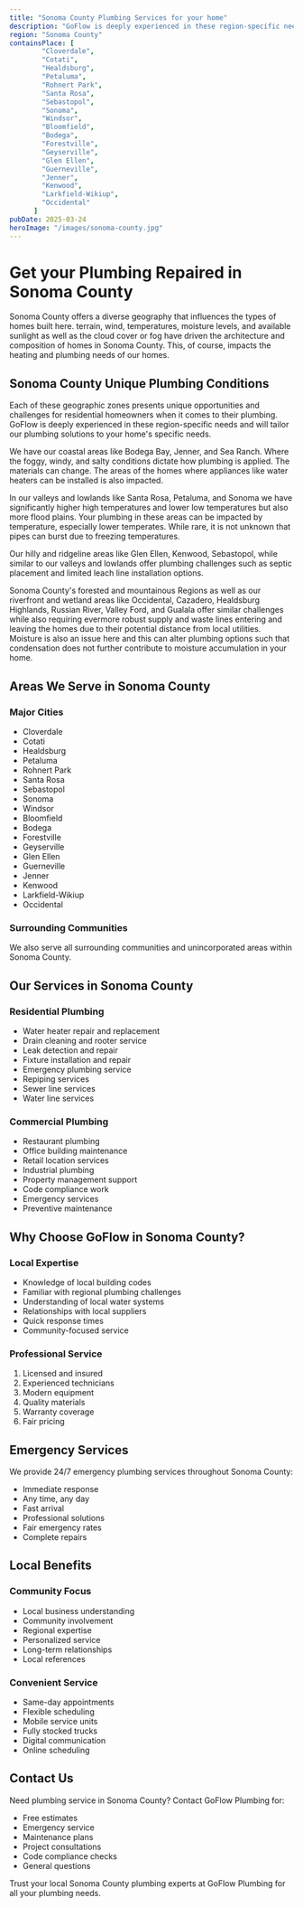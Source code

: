 ```yaml
---
title: "Sonoma County Plumbing Services for your home"
description: "GoFlow is deeply experienced in these region-specific needs and will tailor our plumbing solutions to your home's specific needs."
region: "Sonoma County"
containsPlace: [
        "Cloverdale",
        "Cotati",
        "Healdsburg",
        "Petaluma",
        "Rohnert Park",
        "Santa Rosa",
        "Sebastopol",
        "Sonoma",
        "Windsor",
        "Bloomfield",
        "Bodega",
        "Forestville",
        "Geyserville",
        "Glen Ellen",
        "Guerneville",
        "Jenner",
        "Kenwood",
        "Larkfield-Wikiup",
        "Occidental"
      ]
pubDate: 2025-03-24
heroImage: "/images/sonoma-county.jpg"
---
```


# Get your Plumbing Repaired in Sonoma County

Sonoma County offers a diverse geography that influences the types of homes built here. terrain, wind, temperatures, moisture levels, and available sunlight as well as the cloud cover or fog have driven the architecture and composition of homes in Sonoma County. This, of course, impacts the heating and plumbing needs of our homes.

## Sonoma County Unique Plumbing Conditions

Each of these geographic zones presents unique opportunities and challenges for residential homeowners when it comes to their plumbing. GoFlow is deeply experienced in these region-specific needs and will tailor our plumbing solutions to your home's specific needs.

We have our coastal areas like Bodega Bay, Jenner, and Sea Ranch. Where the foggy, windy, and salty conditions dictate how plumbing is applied. The materials can change. The areas of the homes where appliances like water heaters can be installed is also impacted.

In our valleys and lowlands like Santa Rosa, Petaluma, and Sonoma we have significantly higher high temperatures and lower low temperatures but also more flood plains. Your plumbing in these areas can be impacted by temperature, especially lower temperates. While rare, it is not unknown that pipes can burst due to freezing temperatures.

Our hilly and ridgeline areas like Glen Ellen, Kenwood, Sebastopol, while similar to our valleys and lowlands offer plumbing challenges such as septic placement and limited leach line installation options.

Sonoma County's forested and mountainous Regions as well as our riverfront and wetland areas like Occidental, Cazadero, Healdsburg Highlands, Russian River, Valley Ford, and Gualala offer similar challenges while also requiring evermore robust supply and waste lines entering and leaving the homes due to their potential distance from local utilities. Moisture is also an issue here and this can alter plumbing options such that condensation does not further contribute to moisture accumulation in your home.

## Areas We Serve in Sonoma County

### Major Cities
- Cloverdale
- Cotati
- Healdsburg
- Petaluma
- Rohnert Park
- Santa Rosa
- Sebastopol
- Sonoma
- Windsor
- Bloomfield
- Bodega
- Forestville
- Geyserville
- Glen Ellen
- Guerneville
- Jenner
- Kenwood
- Larkfield-Wikiup
- Occidental

### Surrounding Communities
We also serve all surrounding communities and unincorporated areas within Sonoma County.

## Our Services in Sonoma County

### Residential Plumbing
- Water heater repair and replacement
- Drain cleaning and rooter service
- Leak detection and repair
- Fixture installation and repair
- Emergency plumbing service
- Repiping services
- Sewer line services
- Water line services

### Commercial Plumbing
- Restaurant plumbing
- Office building maintenance
- Retail location services
- Industrial plumbing
- Property management support
- Code compliance work
- Emergency services
- Preventive maintenance

## Why Choose GoFlow in Sonoma County?

### Local Expertise
- Knowledge of local building codes
- Familiar with regional plumbing challenges
- Understanding of local water systems
- Relationships with local suppliers
- Quick response times
- Community-focused service

### Professional Service
1. Licensed and insured
2. Experienced technicians
3. Modern equipment
4. Quality materials
5. Warranty coverage
6. Fair pricing

## Emergency Services

We provide 24/7 emergency plumbing services throughout Sonoma County:
- Immediate response
- Any time, any day
- Fast arrival
- Professional solutions
- Fair emergency rates
- Complete repairs

## Local Benefits

### Community Focus
- Local business understanding
- Community involvement
- Regional expertise
- Personalized service
- Long-term relationships
- Local references

### Convenient Service
- Same-day appointments
- Flexible scheduling
- Mobile service units
- Fully stocked trucks
- Digital communication
- Online scheduling

## Contact Us

Need plumbing service in Sonoma County? Contact GoFlow Plumbing for:
- Free estimates
- Emergency service
- Maintenance plans
- Project consultations
- Code compliance checks
- General questions

Trust your local Sonoma County plumbing experts at GoFlow Plumbing for all your plumbing needs.
